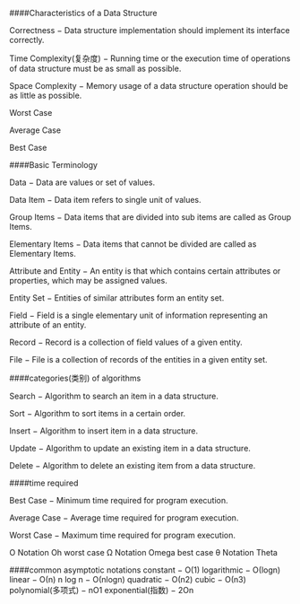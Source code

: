 ####Characteristics of a Data Structure

Correctness − Data structure implementation should implement its interface correctly.

Time Complexity(复杂度) − Running time or the execution time of operations of data structure must be as small as possible.

Space Complexity − Memory usage of a data structure operation should be as little as possible.

Worst Case

Average Case 

Best Case

####Basic Terminology

Data − Data are values or set of values.

Data Item − Data item refers to single unit of values.

Group Items − Data items that are divided into sub items are called as Group Items.

Elementary Items − Data items that cannot be divided are called as Elementary Items.

Attribute and Entity − An entity is that which contains certain attributes or properties, which may be assigned values.

Entity Set − Entities of similar attributes form an entity set.

Field − Field is a single elementary unit of information representing an attribute of an entity.

Record − Record is a collection of field values of a given entity.

File − File is a collection of records of the entities in a given entity set.

####categories(类别) of algorithms 

Search − Algorithm to search an item in a data structure.

Sort − Algorithm to sort items in a certain order.

Insert − Algorithm to insert item in a data structure.

Update − Algorithm to update an existing item in a data structure.

Delete − Algorithm to delete an existing item from a data structure.

####time required 

Best Case − Minimum time required for program execution.

Average Case − Average time required for program execution.

Worst Case − Maximum time required for program execution.


Ο Notation  Oh  worst case 
Ω Notation  Omega  best case
θ Notation  Theta 

####common asymptotic notations
constant	−	Ο(1)
logarithmic	−	Ο(logn)
linear	−	Ο(n)
n log n	−	Ο(nlogn)
quadratic	−	Ο(n2)
cubic	−	Ο(n3)
polynomial(多项式)	−	nΟ1
exponential(指数)	−	2Οn
